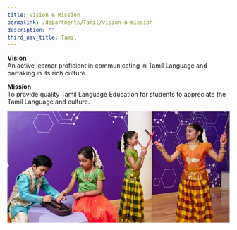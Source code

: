 ```yaml
---
title: Vision & Mission
permalink: /departments/Tamil/vision-n-mission
description: ""
third_nav_title: Tamil
---
```

<p><strong>Vision</strong><br>An active learner proficient in communicating in Tamil Language and partaking in its rich culture.</p>
<p><strong>Mission<br /></strong>To provide quality Tamil Language Education for students to appreciate the Tamil Language and culture.</p>

![](/images/TLDeptBanner%20(1).jpg)